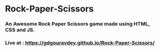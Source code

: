# Rock-Paper-Scissors
### An Awesome Rock Paper Scissors game made using HTML, CSS and JS.
### Live at : https://gdgouravdey.github.io/Rock-Paper-Scissors/
